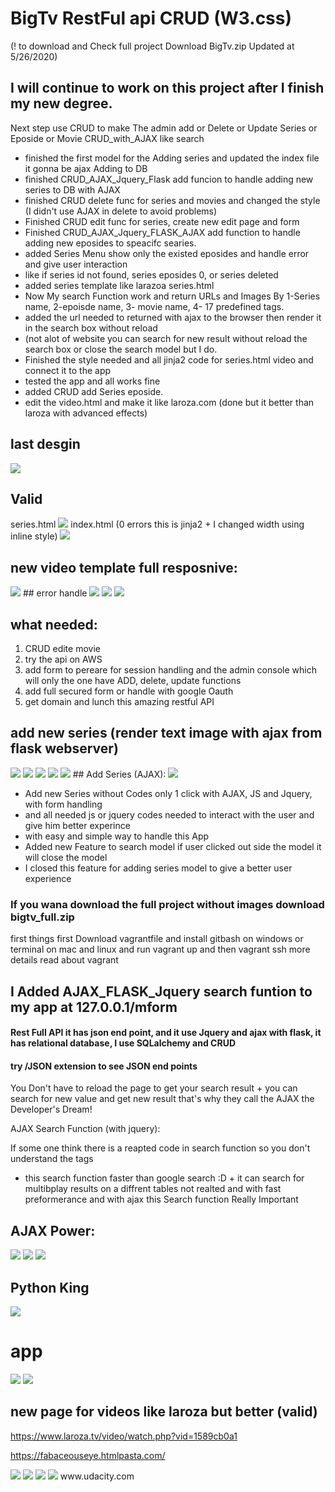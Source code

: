 # BigTv RestFul api CRUD (W3.css)

(! to download and Check full project Download BigTv.zip Updated at 5/26/2020) 

##  I will continue to work on this project after I finish my new degree.

Next step use CRUD to make The admin add or Delete or Update Series or Eposide or Movie CRUD_with_AJAX like search

*  finished the first model for the Adding series and updated the index file it gonna be ajax Adding to DB
*  finished CRUD_AJAX_Jquery_Flask add funcion to handle adding new series to DB with AJAX
*  finished CRUD delete func for series and movies and changed the style (I didn't use AJAX in delete to avoid problems)
*  Finished CRUD edit func for series, create new edit page and form
*  Finished CRUD_AJAX_Jquery_FLASK_AJAX add function to handle adding new eposides to speacifc searies.
*  added Series Menu show only the existed eposides and handle error and give user interaction
*  like if series id not found, series eposides 0, or series deleted 
*  added series template like larazoa series.html
*  Now My search Function work and return URLs and Images By 1-Series name, 2-epoisde name, 3- movie name, 4- 17 predefined tags.
*  added the url needed to returned with ajax to the browser then render it in the search box without reload
*  (not alot of website you can search for new result without reload the search box or close the search model but I do.
*  Finished the style needed and all jinja2 code for series.html video and connect it to the app
*  tested the app and all works fine
*  added CRUD add Series eposide.
*  edit the video.html and make it like laroza.com (done but it better than laroza with advanced effects)

## last desgin
<img src="myweb.PNG">

## Valid
series.html
<img src="valid.PNG">
index.html (0 errors this is jinja2 + I changed width using inline style)
<img src="index_0error.PNG">

## new video template full resposnive:
<img src="series1.PNG">
## error handle
<img src="handle3.PNG">
<img src="handle.PNG">
<img src="handle1.PNG">

## what needed:
1.  CRUD edite movie
2.  try the api on AWS
3.  add form to pereare for session handling and the admin console which will only the one have ADD, delete, update functions
4.  add full secured form or handle with google Oauth
5.  get domain and lunch this amazing restful API



## add new series (render text image with ajax from flask webserver)
<img src="https://github.com/MahmoudHegazi/hello-world/blob/master/myadd2.PNG?raw=true">


<img src="myweb2.PNG">


<img src="mfinal.PNG">
<img src="bigtva.PNG">

<img src="last1.PNG">
## Add Series (AJAX):

<img src="addseries.PNG">

*  Add new Series without Codes only 1 click with AJAX, JS and Jquery, with form handling
*  and all needed js or jquery codes needed to interact with the user and give him better experince
*  with easy and simple way to handle this App
*  Added new Feature to search model if user clicked out side the model it will close the model
*  I closed this feature for adding series model to give a better user experience 


### If you wana download the full project  without images download bigtv_full.zip
first things first Download vagrantfile and install gitbash on windows or terminal on mac and linux
and run vagrant up and then vagrant ssh more details read about vagrant

## I Added AJAX_FLASK_Jquery search funtion to my app at 127.0.0.1/mform

#### Rest Full API it has json end point, and it use Jquery and ajax with flask, it has relational database, I use SQLalchemy and CRUD
#### try /JSON extension to see JSON end points

You Don't have to reload the page to get your search result + you can search for new value and get new result
that's why they call the AJAX the Developer's Dream!

AJAX Search Function (with jquery):

If some one think there is a reapted code in search function so you don't understand the tags 
+ this search function faster than google search :D + it can search for multibplay results on
a diffrent tables not realted and with fast preformerance and with ajax this Search function Really Important


## AJAX Power:
<img src="lastr.PNG">
<img src="Update.PNG">
<img src="ajaxpower.PNG">


## Python King 
<img src="Pythonking.PNG">

# app 

<img src="Fianl.PNG">
<img src="part1.PNG">


## new page for videos like laroza but better  (valid)
https://www.laroza.tv/video/watch.php?vid=1589cb0a1 

https://fabaceouseye.htmlpasta.com/


<img src="https://github.com/MahmoudHegazi/hello-world/blob/master/desgin.PNG?raw=true">
<img src="https://github.com/MahmoudHegazi/hello-world/blob/master/new_desgin1.png?raw=true">
<img src="https://github.com/MahmoudHegazi/hello-world/blob/master/effect_with_delay2.png?raw=true">
<img src="https://github.com/MahmoudHegazi/hello-world/blob/master/mobile_size1.PNG?raw=true">
www.udacity.com
